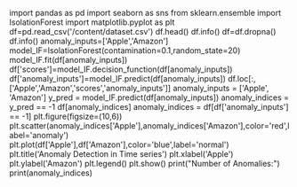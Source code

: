 import pandas as pd
import seaborn as sns
from sklearn.ensemble import IsolationForest
import matplotlib.pyplot as plt
df=pd.read_csv('/content/dataset.csv')
df.head()
df.info()
df=df.dropna()
df.info()
anomaly_inputs=['Apple','Amazon']
model_IF=IsolationForest(contamination=0.1,random_state=20)
model_IF.fit(df[anomaly_inputs])
df['scores']=model_IF.decision_function(df[anomaly_inputs])
df['anomaly_inputs']=model_IF.predict(df[anomaly_inputs])
df.loc[:,['Apple','Amazon','scores','anomaly_inputs']]
anomaly_inputs = ['Apple', 'Amazon']
y_pred = model_IF.predict(df[anomaly_inputs])
anomaly_indices = y_pred == -1
df[anomaly_indices]
anomaly_indices = df[df['anomaly_inputs'] == -1]
plt.figure(figsize=(10,6))
plt.scatter(anomaly_indices['Apple'],anomaly_indices['Amazon'],color='red',label='anomaly')
plt.plot(df['Apple'],df['Amazon'],color='blue',label='normal')
plt.title('Anomaly Detection in Time series')
plt.xlabel('Apple')
plt.ylabel('Amazon')
plt.legend()
plt.show()
print("Number of Anomalies:")
print(anomaly_indices)

